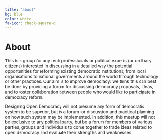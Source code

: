 ```yaml
---
title: "about"
bg: blue
color: white
fa-icon: check-square-o
---
```


# About

This is a group for any tech professionals or political experts (or ordinary citizens) interested in discussing in a detailed way the potential opportunities for reforming existing democratic institutions; from local organisations to national governments around the world through technology or other practices. Our aim is to improve democracy: we think this can best be done by providing a forum for discussing democracy proposals, ideas, and to foster collaboration between people who would like to participate in democracy reform.

Designing Open Democracy will not presume any form of democratic system to be superior, but is a forum for discussion and practical planning on how such system may be implemented. In addition, this meetup will not be exclusive to any political party, but be a forum for members of various parties, groups and individuals to come together to trade ideas related to open democracy and evaluate their strengths and weaknesses.

